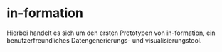 # in-formation

Hierbei handelt es sich um den ersten Prototypen von in-formation, ein benutzerfreundliches Datengenerierungs- und visualisierungstool.
